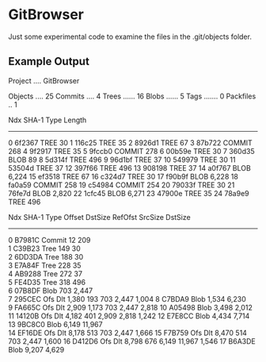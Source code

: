 # GitBrowser
Just some experimental code to examine the files in the .git/objects folder.
## Example Output
<div>
Project .... GitBrowser

Objects ....      25
Commits ....       4
Trees ......      16
Blobs ......       5
Tags .......       0
Packfiles ..       1

Ndx   SHA-1   Type      Length
---   ------  ------  --------
  0   6f2367  TREE          30
  1   116c25  TREE          35
  2   8926d1  TREE          67
  3   87b722  COMMIT       268
  4   9f2917  TREE          35
  5   9fccb0  COMMIT       278
  6   00b59e  TREE          30
  7   360d35  BLOB          89
  8   5d314f  TREE         496
  9   96d1bf  TREE          37
 10   549979  TREE          30
 11   53504d  TREE          37
 12   397f66  TREE         496
 13   908198  TREE          37
 14   a0f767  BLOB       6,224
 15   ef3518  TREE          67
 16   c324d7  TREE          30
 17   f90b9f  BLOB       6,228
 18   fa0a59  COMMIT       258
 19   c54984  COMMIT       254
 20   79033f  TREE          30
 21   76fe7d  BLOB       2,820
 22   1cfc45  BLOB       6,271
 23   47900e  TREE          35
 24   78a9e9  TREE         496

Ndx   SHA-1   Type      Offset  DstSize  RefOfst  SrcSize  DstSize
---   ------  -------  -------  -------  -------  -------  -------
  0   B7981C  Commit        12      209  
  1   C39B23  Tree         149       30  
  2   6DD3DA  Tree         188       30  
  3   E7A84F  Tree         228       35  
  4   AB9288  Tree         272       37  
  5   FE4D35  Tree         318      496  
  6   07B8DF  Blob         703    2,447  
  7   295CEC  Ofs Dlt    1,380      193      703    2,447    1,004
  8   C7BDA9  Blob       1,534    6,230  
  9   FA665C  Ofs Dlt    2,909    1,173      703    2,447    2,818
 10   A05498  Blob       3,498    2,012  
 11   14120B  Ofs Dlt    4,182      401    2,909    2,818    1,242
 12   E7E8CC  Blob       4,434    7,714  
 13   9BC8C0  Blob       6,149   11,967  
 14   EF16DE  Ofs Dlt    8,178      513      703    2,447    1,666
 15   F7B759  Ofs Dlt    8,470      514      703    2,447    1,600
 16   D412D6  Ofs Dlt    8,798      676    6,149   11,967    1,546
 17   B6A3DE  Blob       9,207    4,629  
 </div>
